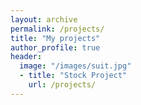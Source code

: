 ```yaml
---
layout: archive
permalink: /projects/
title: "My projects"
author_profile: true
header:
  image: "/images/suit.jpg"
  - title: "Stock Project"
    url: /projects/
---
```


